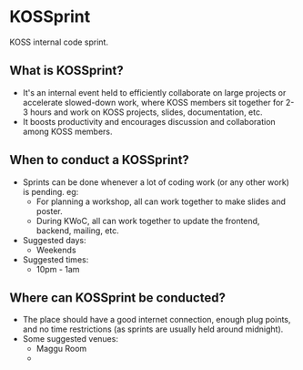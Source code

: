 # KOSSprint
KOSS internal code sprint.

## What is KOSSprint?
- It's an internal event held to efficiently collaborate on large projects or accelerate slowed-down work, where KOSS members sit together for 2-3 hours and work on KOSS projects, slides, documentation, etc.
- It boosts productivity and encourages discussion and collaboration among KOSS members.

## When to conduct a KOSSprint?
- Sprints can be done whenever a lot of coding work (or any other work) is pending.
eg:
  - For planning a workshop, all can work together to make slides and poster.
  - During KWoC, all can work together to update the frontend, backend, mailing, etc.
- Suggested days:
  - Weekends
- Suggested times:
  - 10pm - 1am  

## Where can KOSSprint be conducted?
- The place should have a good internet connection, enough plug points, and no time restrictions (as sprints are usually held around midnight).
- Some suggested venues:
  - Maggu Room
  - 